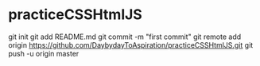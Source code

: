 # practiceCSSHtmlJS
git init
git add README.md
git commit -m "first commit"
git remote add origin https://github.com/DaybydayToAspiration/practiceCSSHtmlJS.git
git push -u origin master
